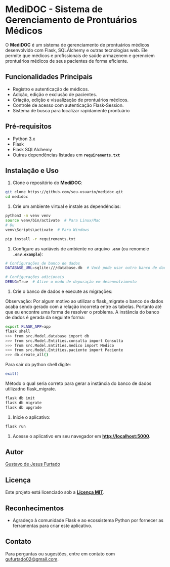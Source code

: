 # **MediDOC - Sistema de Gerenciamento de Prontuários Médicos**

O **MediDOC** é um sistema de gerenciamento de prontuários médicos desenvolvido com Flask, SQLAlchemy e outras tecnologias web. Ele permite que médicos e profissionais de saúde armazenem e gerenciem prontuários médicos de seus pacientes de forma eficiente.

## **Funcionalidades Principais**

- Registro e autenticação de médicos.
- Adição, edição e exclusão de pacientes.
- Criação, edição e visualização de prontuários médicos.
- Controle de acesso com autenticação Flask-Session.
- Sistema de busca para localizar rapidamente prontuário

## **Pré-requisitos**

- Python 3.x
- Flask
- Flask SQLAlchemy
- Outras dependências listadas em **`requirements.txt`**

## **Instalação e Uso**

1. Clone o repositório do **MediDOC**:

```bash
git clone https://github.com/seu-usuario/medidoc.git
cd medidoc
```

1. Crie um ambiente virtual e instale as dependências:

```bash
python3 -m venv venv
source venv/bin/activate  # Para Linux/Mac
# Ou
venv\Scripts\activate  # Para Windows

pip install -r requirements.txt
```

1. Configure as variáveis de ambiente no arquivo **`.env`** (ou renomeie **`.env.example`**):

```bash
# Configurações de banco de dados
DATABASE_URL=sqlite:///database.db  # Você pode usar outro banco de dados, se preferir

# Configurações adicionais
DEBUG=True  # Ative o modo de depuração em desenvolvimento
```

1. Crie o banco de dados e execute as migrações:

Observação: Por algum motivo ao utilizar o flask_migrate o banco de dados acaba sendo gerado com a relação incorreta entre as tabelas. Portanto até que eu encontre uma forma de resolver o problema. A instância do banco de dados é gerada da seguinte forma:

```bash
export FLASK_APP=app
flask shell
>>> from src.Model.database import db
>>> from src.Model.Entities.consulta import Consulta
>>> from src.Model.Entities.medico import Medico
>>> from src.Model.Entities.paciente import Paciente
>>> db.create_all()
```

Para sair do python shell digite:

```bash
exit()
```

Método o qual seria correto para gerar a instância do banco de dados utilizadno flask_migrate.

```bash
flask db init
flask db migrate
flask db upgrade
```

1. Inicie o aplicativo:

```bash
flask run
```

1. Acesse o aplicativo em seu navegador em **[http://localhost:5000](http://localhost:5000/)**.

## **Autor**

[Gustavo de Jesus Furtado](https://www.linkedin.com/in/gustavo-furtado02/)

## **Licença**

Este projeto está licenciado sob a **[Licença MIT](https://chat.openai.com/c/LICENSE.md)**.

## **Reconhecimentos**

- Agradeço à comunidade Flask e ao ecossistema Python por fornecer as ferramentas para criar este aplicativo.

## **Contato**

Para perguntas ou sugestões, entre em contato com [gufurtado02@gmail.com](mailto:gufurtado02@gmail.com).